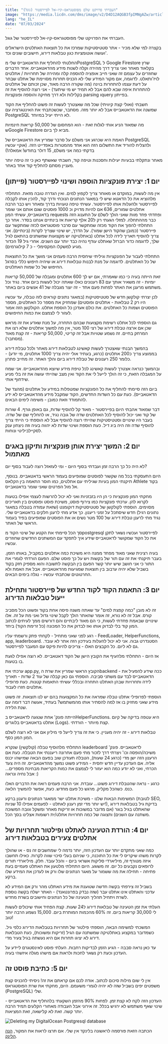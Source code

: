 ```yaml
---
title: "העברתי פרויקט שלם מפוסטגראס-קיו-אל לפיירסטור (גוגל)"
image: "https://media.licdn.com/dms/image/v2/D4D12AQGB3fpIMNgAZw/article-cover_image-shrink_600_2000/article-cover_image-shrink_600_2000/0/1720017977600?e=2147483647&v=beta&t=HgOJOVbDsZK8P38QCjc2vE9n8ZWORdsqY_TZxmvGYpY"
lang: "he_IL"
date: "07/03/2024"
---
```


העברתי את הפרויקט שלי מפוסטגראס-קיו-אל לפיירסטור של גוגל.

בקצרה למי שלא מכיר - אתר סטטיסטיקות שמרכז את כל תוצאות האתלטים הישראלים ועושה אוטומציות כגון טבלאות דירוג, חישובים שונים וכד'.

החלטתי להחליף את הדאטאבייס שלי מPostgreSQL ל Google Firestore שרץ בקלאוד מאחר ואני צריך דרך מהירה וקלה לשנות מידע מהדאטאבייס. אחד הדברים שחוזרים על עצמם זה שאני חייב אופציה להוספה קלה ומהירה של תחרויות / אתלטים לויז'ותאלט. לדוגמה, אם מקור המידע שלי לא הכניס תחרות מסויימת של אתלט שבחר על דעת עצמו להתחרות בוינה (מה שקורה הרבה מאוד, שכן זכותם של אתלטים להתחרות איפה שבא להם אבל לא תמיד יש מי שיתעד) - אני רוצה להוסיף את זה בקלילות ולא דרך מחיקה והוספה ופונקציות parsing וquery בפייתון.

חשבתי (ואולי קצת קיוויתי) שכל מה שאצטרך לעשות זה פשוט להחליף את הקוד שמשנה את הדאטאבייס אבל לא יותר מזה. מסתבר, שכשכתבתי את האינטגרציה עם PostgreSQL לא הייתי יעיל במיוחד.

מה שמאוד הניע אותי לגלות זאת - הוא המחסום של 50,000 קריאות חינמיות שGoogle Firestore מביא לך ביום.

האמת היא שכרגע אני משלם על סרבר שמריץ את הדאטאבייס של PostgreSQL ולהצליח להוריד את התשלום הזה הוא אחד מהמטרות באפדייט הזה. (אוקיי עכשיו בדקתי כמה אני משלם, 15 דולר בחודש! אמאלה!)

מאחר ונתקלתי בבעיות יעילות וחסכנות וטיפה קוד, חשבתי שאשתף כאן כי זה טיפה יותר מעניין מסתם להחליף קוד אחד באחר.

## יום 1: יצירת פונקציות הוספה ושינוי לפיירסטור (פייתון)

אין מה לעשות, במוקדם או מאוחר צריך לקפוץ למים. ואין הגדרה טובה מזאת. התחלתי מלהוציא את כל הדאטא שיש לי במאגר הנתונים הנוכחי ודרך קוד, להכין אותו לקבלה לפיירסטור ולהעלות אותו לפיירסטור. עשיתי טיפה טעויות בדרך ומאחר ויש כבר הרבה אתלטים שמורים, 636 אם להיות מדויק וכ 1000 פוסטים שגם אותם אני שומר בדאטאבייס, עשיתי המון requests ופחדתי פחד מוות שאני הולך לשלם על התענוג הזה כבר מההתחלה. למזלי הגעתי רק ל20 אלף קריאות אז בינתיים אנחנו בסדר. אחר כך התחלתי להפוך את הקוד מכזה שמתקשר עם סרבר פוסטגראס לכזה שמתקשר עם פיירסטור (כמובן שהקוד הישן שמור). על הדרך, יש שינוי שצריך לקרות (בינתיים). אני צריך להוסיף תאריך לידה לכל אתלט (באתלטיקה יש מקצועות שמשתנים בהתאם לגיל שלך, לדוגמה כדור הברזל שאתלט עודף נהיה כבד יותר עם השנים. אחרי גיל 19 הכדור מגיע למשקלו המקסימלי - כ 7 קילוגרמים).

התחלתי לעבור על הפונקציות וגיליתי שיחסית הרבה פעמים אני מושך את כל התוצאות של כל האתלטים. לדוגמה על מנת לבנות טבלאות דירוג או שיהיה חיפוש כללי בסרגל החיפוש של כל שמות האתלטים.

זאת הייתה בעיה כי כמו שאמרתי, אם יש לך 600 אתלטים ומגבלה של 50,000 קריאות יומיות - זה משאיר אותך עם 83 רענונים כאלו שאתה יכול לעשות ביום אחד. נגיד וכל משתמש מרענן את האתר לפחות פעם אחד - זה יוצר מגבלה של 41 אנשים ביום באתר.

לכן יצרתי קולקשן חדש של סטטיסטיקות (במאגר נתונים קוראים לזה טבלה, עד עכשיו היו רק 2 טבלאות - אתלטים ופוסטים) שמחזיק את מספר כל האתלטים, מספר הפוסטים ושמות כל האתלטים. את כולם אעדכן כל הוספת אתלט. הקולקשן הזה אמור לעזור לי לצמצם את כמות החיפושים.

גם הוספתי לכל אתלט רשימת מקצועות שבהם התחרה, על מנת שאדע את זה מראש שכן אם ארצה טבלת דירוג של רצי 100 מטר, אין מה למשוך אתלטים שלא רצו את המרחק בחיים. זה נשמע שטויות אבל זה קריטי, 50,000 קריאות - זה קצת מאוד (מסתבר).

בהמשך הבנתי שאצטרך לעשות קאשינג לטבלאות דירוג מאחר ולכל טבלת דירוג בממוצע צריך כ200 אתלטים (כרגע, בעתיד אולי יהיה צריך 1000 אתלטים, מי יודע) - כלומר 250 רענונים של טבלת דירוג ביום והלך האתר. זה מחייב פתרון.

ובהמשך כנראה אצטרך לעשות קאשינג לכל טיפת מידע שיוצא מהדאטאבייס. אני שמח על המגבלה הזאת, כי זה הולך לייעל לי את הקוד ואין מצב שהייתי עושה את זה בלי מניע שידחוף אותי.

ביום הזה סיימתי להחליף את כל הפונקציות שמטפלות במידע על אתלטים (מהצד של הדאטאבייס). כעת עם כל השדות החדשים, הקוד שמקבל מידע מהדאטאבייס לא ידע להתמודד וזאת כמובן - משימה לימים הבאים.

דבר שמאוד אהבתי היום בפיירסטור - מאוד קל להוסיף שדות, גם באופן גורף. 4 שורות של קוד ואני יכול להוסיף לכל האתלטים שדה של גובה נגיד, או להחליף שם של שדה. בעבר היו שינויים וסטטיסטיקות שהייתי רוצה להוסיף אבל לא הוספתי כי הייתי צריך להוסיף שדה וזה היה ביג דיל. כעת הוספת ושינוי שדות לא יהווה בעיה וזה ניצחון ענק לסקיילביליטי ונוחות.

## יום 2: המשך יצירת אותן פונקציות ותיקון באגים מאתמול

לא היה כל כך הרבה זמן ועבדתי בסוף היום - ומי לעזאזל רוצה לעבוד בסוף יום?

היום התעסקתי בכל מה שקשור לפוסטים שמופיעים בעמוד הראשי בדאטאבייס. בנוסף, תיקנתי המון בעיות שגיליתי עם אתלטים, כמו חוסר התאמה בין הקלאס Athlete בקוד אל מול הפרטים שאני שומר בדאטאבייס.

מחקתי המון פונקציות כי הן היו בזבזניות ואני לא יכול להרשות לעצמי אפילו בטעות לקרוא להן. ערכתי פונקציות כמו צירוף פוסט, משיכת פוסט ופוסטים בין תאריכים מסוימים. הוספתי לקולקשן של סטטיסטיקות דוקומנט (שזאת עמודה בטבלה במאגר נתונים רגיל) חדש שיסתכל על זמני ריענון. כך אדע מתי לרענן חלקים בדאטאבייס שלי. נגיד מתי לרענן טבלת דירוג של 100 מטר נשים או את הפוסטים שמופיעים בפיד בעמוד הראשי של האתר.

סך הכל סיימתי את הקטע של שינוי הקוד מpostgresql לפיירסטור ועכשיו נשאר לתקן את כל הקוד שמקושר לדאטאבייס שידע איך לתפקד עם המשתנים החדשים שחוזרים עכשיו.

בעיה רצינית שאני מאוד מפחד ממנה היא משיכת כמה אתלטים במקביל, באותו הזמן. בעבר תיקנתי את זה עם תור של בקשות ויש על כך פוסט שלם. הפעם הורדתי לגמרי את התור כי אני חושב שיש יותר קשר הפעם בין הבקשה לתשובה והוא מספיק חזק בקוד בשביל שלא יהיה ערבוב בין תוצאות שמגיעות מהדאטאבייס. אבל את האמת ולא החרטוטים שכתבתי עכשיו - נגלה בימים הבאים.

## יום 3: התאמת הקוד לקוד החדש של פיירסטור ותחילת ייעול טבלאות הדירוג

זה לא מובן "כמה קפצת למים" עד שאתה משנה פיסה אחת בקוד ופשוט הכל מסביב קורס. אבל זה לא נורא, זה אומר שהאתר הולך לקבל שינוי גדול ואני מת על זה. אלו שינויים שבאמת פחדתי לעשות, כי הם מאוד ליבתיים והם דורשים ממך לעיתים לכתוב המון קוד בלי לבדוק אותו ואז לבדוק את כל המכונה (כל זרימת הקוד) ביחד.

רגע לפני שאני מתחיל - לקחתי פתק ורשמתי עליו - FeedLoader, HelperFunctions, app, leaderboard. הסטנדרט גבוה. אני לא יכול להעלות בעידכון הזה אתר לא עובד. גם לא ליום. כל הקבצים האלו - צריכים להיות פיקס עם המעבר לפיירסטור.

אז היום - התחלתי מלהעיף את הקובץ הישן של הקוד דאטאבייס. לא רוצה אפילו לגעת בו בטעות.

ערכתי את app.py, הקובץ הראשי שמריץ את שרת הbackend - ככה שידע להפעיל את הדאטאבייס לבד עם משתני סביבה. הוספתי גם כאן קבלה של עוד 2 שדות - תאריך לידה ותחרויות שבהן האתלט התחרה ובכללי עשיתי התאמות קטנות. כעת פרופילי אתלטים חזרו לעבוד.

הוספתי לפרופילי אתלט טבלה שמראה את כל המקצועות בהם יש לנו תוצאות. זה פשוט מידע שאני מחזיק בו אז למה להסתיר אותו מהמשתמש? בעתיד, אעשה דבר דומה עם שנת הלידה.

הייתה פונק' אחת שנגעה לדאטאבייס בHelperFunctions. היא עטפה בדיקה של קיום אתלט בדאטאבייס בלוגרים (Logs). קצת מיותר - הורדתי.

טבלאות דירוג - זה יהיה מעניין. כי את זה צריך לייעל פי מיליון אם אני לא רוצה לשלם המון המון כסף.

התחלתי מלהוסיף טבלה (קולקשין) שנקרא leaderboard לדאטאבייס. פונק' משיכה/הופסה וכו' ויצרתי דרך לזכור מתי פעם אחרונה ריעננתי את הטבלה. כעת אם הרענון הזה ישן מדי (כרגע 24 שעות), הטבלה תעודכן שוב בפעם הבאה שמישהו יכנס אליה. אם העדכון עדיין חדש יחסית - המידע פשוט נמשך מהדאטאבייס. זה היה צעד הכרחי, ואני לא יודע כמה הוא יעזור לי לצמצם את כמות הקריאות מבחינת מספרים... אבל נחיה ונראה :)

כרגע - נראה שהטבלת דירוג פשוט... עובדת. אני הרבה פעמים רואה את הדברים האלו כנס. כשהכל מקליק. מרגש כל פעם מחדש. כעת, אפשר להמשיך הלאה.

המשימות הבאות שלנו - משיכת אתלט ישר ממאגר הנתונים ורענון ברקע (לטובת SEO, יש יותר מדי זמן רענון לאתלט - לפעמים אפילו 10 שניות!), בדיקת גיל בטבלאות דירוג שהאתלט בגיל בוגר (אם מדובר במשוכות או זריקות מאחר ומשקל וגובה המשוכה משתנה עם השנים) ותצוגה של כמה תחרויות אתלט/ית רשומות אצלינו בסך הכל.

## יום 4: הורדת הטעינה לאתלט ופילטור תחרויות של אתלטים צעירים בטבלאות דירוג

כמה שאני מתקדם יותר עם העדכון הזה, יותר נדמה לי שמחשבים זה נס - או שהולך לקרות משהו שיקריס לי את כל התוכנה, כי שניהם בעלי סיכוי שווה לקרות. כאילו תחשבו איזה מטורף זה, מיליארדי סליקות אשראי ביום - והכל עובד. חלק. מיליארדי תורים לרופאים נקבעים כל יום. זה משוגע. היום התחלתי מלטעון את האתלט פעמיים בעת פתיחה - תחילה את מה ששמור על מאגר הנתונים שלו ורק אז לעדכן את המידע שלו ברקע.

בשביל זה צירפתי בקשה חדשה שטוענת את מידע האתלט מהר ורק אם המידע לא עדכני והאתלט אינו אתלט עבר (שזה נבדק בפרונטאנד) - האתר ישלח בקשה נוספת לשרת ויתחיל תהליך הטעינה של כל הנתונים וחישובים בשרת מחדש.

העלתי את זמן הטעינה של טבלאות דירוג ל24 שעות. קצת הפחיד אותי שיכולים לעשות לי 30,000 קריאות ביום. זה 60% מהכמות המותרת ביום. 15,000 נשמע הרבה יותר טוב!

המשכתי למשימה הבאה, הוספתי פילטור של תחרויות בטבלאות הדירוג כלפי גיל. כשמדובר במקצוע באתלטיקה שמשתנה עם הגיל (זריקות ומשוכות), כעת הטבלאות דירוג לא יציגו תחרות אם היא נעשתה בגיל צעיר מדי.

עד כאן נראה סבבה - הגיע הזמן לבדיקות רחבות. העלתי פוסט לאינסטגרם ליידע על העדכון וכעת רק נשאר לחכות ולראות אם מישהו מגלה איזשהי בעיה.

## יום 5: כתיבת פוסט זה

אין לי שום מילות סיכום לכתוב. אודה לכם אם קראתם את זה! ניסיתי להכניס קצת משפטים יפים בשביל שזה לא יהיה לגמרי משעמם. היום, מחקתי את שרת הפוסטגראס (PostgreSQL) שלי.

העדכון הזה לקח לא קצת זמן. לפחות 90% מהזמן השקעתי בלהחליף את הדאטאבייס - שינוי שאף משתמש לא ירגיש בכלל. זה אירוני אבל העבודה מאחורי הקלעים תמיד הרבה יותר קשה. זאת לא קלישאה, זאת המציאות.

![Deleting my DigitalOcean Postgresql database](https://media.licdn.com/dms/image/v2/D4D12AQFXK61zFngixQ/article-inline_image-shrink_1500_2232/article-inline_image-shrink_1500_2232/0/1720017927275?e=2147483647&v=beta&t=HUeaUN3JQDHAnto-DTmtYCbncQWJXMdLouorj1agwOk)

הכתבה הזאת פורסמה לראשונה בלינקד אין שלי. אם תרצו לראות את המקור, [הנה הלינק](https://www.linkedin.com/pulse/%D7%94%D7%A2%D7%91%D7%A8%D7%AA%D7%99-%D7%A4%D7%A8%D7%95%D7%99%D7%A7%D7%98-%D7%A9%D7%9C%D7%9D-%D7%9E%D7%A4%D7%95%D7%A1%D7%98%D7%92%D7%A8%D7%90%D7%A1-%D7%A7%D7%99%D7%95-%D7%90%D7%9C-%D7%9C%D7%A4%D7%99%D7%99%D7%A8%D7%91%D7%99%D7%99%D7%A1-%D7%92%D7%95%D7%92%D7%9C-ilan-yashuk-w9ndf).
